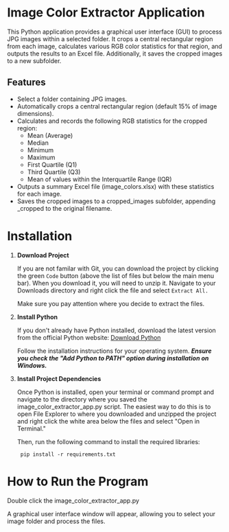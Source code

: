 # Image Color Extractor Application

This Python application provides a graphical user interface (GUI) to process JPG images within a selected folder. It crops a central rectangular region from each image, calculates various RGB color statistics for that region, and outputs the results to an Excel file. Additionally, it saves the cropped images to a new subfolder.

## Features

- Select a folder containing JPG images.
- Automatically crops a central rectangular region (default 15% of image dimensions).
- Calculates and records the following RGB statistics for the cropped region:
  - Mean (Average)
  - Median
  - Minimum
  - Maximum
  - First Quartile (Q1)
  - Third Quartile (Q3)
  - Mean of values within the Interquartile Range (IQR)
- Outputs a summary Excel file (image_colors.xlsx) with these statistics for each image.
- Saves the cropped images to a cropped_images subfolder, appending _cropped to the original filename.

# Installation

1. **Download Project**
    
    If you are not familar with Git, you can download the project by clicking the green `Code` button (above the list of files but below the main menu bar). When you download it, you will need to unzip it. Navigate to your Downloads directory and right click the file and select `Extract All.`

    Make sure you pay attention where you decide to extract the files.


2. **Install Python**

   If you don't already have Python installed, download the latest version from the official Python website:
[Download Python](https://www.python.org/downloads/)

    Follow the installation instructions for your operating system. ***Ensure you check the "Add Python to PATH" option during installation on Windows.***



3. **Install Project Dependencies**

   Once Python is installed, open your terminal or command prompt and navigate to the directory where you saved the image_color_extractor_app.py script. The easiest way to do this is to open File Explorer to where you downloaded and unzipped the project and right click the white area below the files and select "Open in Terminal." 

   Then, run the following command to install the required libraries:

        pip install -r requirements.txt

# How to Run the Program
Double click the image_color_extractor_app.py

A graphical user interface window will appear, allowing you to select your image folder and process the files.